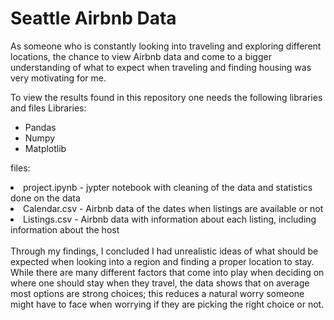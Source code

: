 # Seattle Airbnb Data

As someone who is constantly looking into traveling and exploring different locations, the chance to view Airbnb data and come to a bigger understanding of what to expect when traveling and finding housing was very motivating for me. 


To view the results found in this repository one needs the following libraries and files
Libraries:   
<ul>
<li>Pandas</li>
<li>Numpy</li>
<li>Matplotlib</li>
</ul>

files:
<li>project.ipynb - jypter notebook with cleaning of the data and statistics done on the data</li>
<li>Calendar.csv - Airbnb data of the dates when listings are available or not</li>
<li>Listings.csv - Airbnb data with information about each listing, including information about the host</li>
<br />
Through my findings, I concluded I had unrealistic ideas of what should be expected when looking into a region and finding a proper location to stay. While there are many different factors that come into play when deciding on where one should stay when they travel, the data shows that on average most options are strong choices; this reduces a natural worry someone might have to face when worrying if they are picking the right choice or not.

